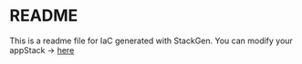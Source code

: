 # README
This is a readme file for IaC generated with StackGen.
You can modify your appStack -> [here](http://main.dev.stackgen.com/appstacks/8205d78f-4f57-4404-99ee-5a1b3597be20)
